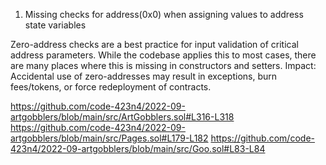 1. Missing checks for address(0x0) when assigning values to address state variables

Zero-address checks are a best practice for input validation of critical address parameters. While the codebase applies this to most cases, there are many places where this is missing in constructors and setters. Impact: Accidental use of zero-addresses may result in exceptions, burn fees/tokens, or force redeployment of contracts.

https://github.com/code-423n4/2022-09-artgobblers/blob/main/src/ArtGobblers.sol#L316-L318
https://github.com/code-423n4/2022-09-artgobblers/blob/main/src/Pages.sol#L179-L182
https://github.com/code-423n4/2022-09-artgobblers/blob/main/src/Goo.sol#L83-L84

